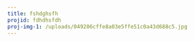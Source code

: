 ```yaml
---
title: fshdghsfh
projid: fdhdhsfdh
proj-img-1: /uploads/049206cffe8a03e5ffe51c0a43d688c5.jpg
---
```


